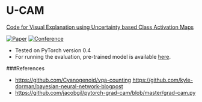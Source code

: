 # U-CAM 
 [Code for Visual Explanation using Uncertainty based Class Activation Maps](https://delta-lab-iitk.github.io/U-CAM/)

[![Paper](http://img.shields.io/badge/paper-arxiv.1908.06306-B31B1B.svg)](https://arxiv.org/abs/1908.06306)
[![Conference](http://img.shields.io/badge/ICCV-2019-4b44ce.svg)]()

 - Tested on PyTorch version 0.4
 - For running the evaluation, pre-trained model is available [here](https://www.dropbox.com/s/3sc5rjw22h84zbp/2019-03-19_22%3A49%3A23.pth_9.pth?dl=0). 


###References
 
 - https://github.com/Cyanogenoid/vqa-counting
https://github.com/kyle-dorman/bayesian-neural-network-blogpost
 - https://github.com/jacobgil/pytorch-grad-cam/blob/master/grad-cam.py 